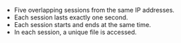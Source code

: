 * Five overlapping sessions from the same IP addresses. 
* Each session lasts exactly one second.
* Each session starts and ends at the same time.
* In each session, a unique file is accessed.

